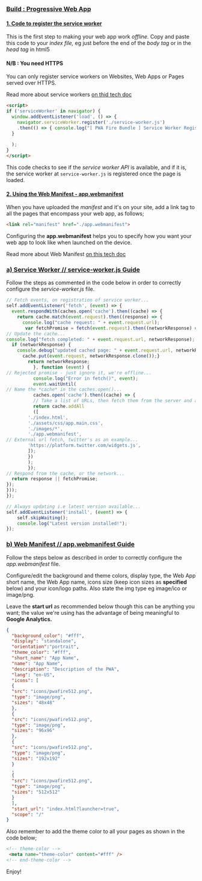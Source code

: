 
### [Build : Progressive Web App](https://pwafire.org/developer/pwa/started/)

#### [1. Code to register the service worker](https://pwafire.org/developer/pwa/started/#sw-register)
This is the first step to making your web app work *offline.* Copy and paste this code to your *index file,* eg just before the end of the *body tag* or in the *head tag* in html5

#### N/B : You need HTTPS
You can only register service workers on Websites, Web Apps or Pages served over HTTPS.

Read more about service workers [on thid tech doc](https://pwafire.org/developer/docs/service-worker/)

```html 
<script>
if ('serviceWorker' in navigator) {
  window.addEventListener('load', () => {
    navigator.serviceWorker.register('./service-worker.js')
    .then(() => { console.log("[ PWA Fire Bundle ] Service Worker Registered"); });
  }
  
  );
}
</script>
```
This code checks to see if the *service worker API* is available, and if it is, the service worker at `service-worker.js` is registered once the page is loaded.

#### [2. Using the Web Manifest - app.webmanifest](https://pwafire.org/developer/pwa/started/#use-web-manifest)
When you have uploaded the *manifest* and it's on your site, add a link tag to all the pages that encompass your web app, as follows;

```html
<link rel="manifest" href="./app.webmanifest">
```

Configuring the **app.webmanifest** helps you to specify how you want your web app to look like when launched on the device.

Read more about Web Manifest [on this tech doc](https://pwafire.org/developer/docs/web-manifest/)

### [a) Service Worker // service-worker.js Guide](https://pwafire.org/developer/pwa/started/#sw-config)

Follow the steps as commented in the code below in order to correctly configure the *service-worker.js* file.

```javascript
// Fetch events, on registration of service worker...
self.addEventListener('fetch', (event) => {
  event.respondWith(caches.open('cache').then((cache) => {
    return cache.match(event.request).then((response) => {
      console.log("cache request: " + event.request.url);
       var fetchPromise = fetch(event.request).then((networkResponse) => {           
// Update the cache...                   
console.log("fetch completed: " + event.request.url, networkResponse);
  if (networkResponse) {
    console.debug("updated cached page: " + event.request.url, networkResponse);
      cache.put(event.request, networkResponse.clone());}
        return networkResponse;
          }, function (event) {   
// Rejected promise - just ignore it, we're offline...  
          console.log("Error in fetch()", event);
          event.waitUntil(
// Name the *cache* in the caches.open()...
          caches.open('cache').then((cache) => { 
          // Take a list of URLs, then fetch them from the server and add the response to the cache...
          return cache.addAll
          ([                    
        './index.html', 
        './assets/css/app.main.css', 
        './images/*',
        './app.webmanifest',
// External url fetch, twitter's as an example...
        'https://platform.twitter.com/widgets.js',       
        ]);
        })
        );
        });
// Respond from the cache, or the network...
  return response || fetchPromise;
});
}));
});

// Always updating i.e latest version available...
self.addEventListener('install', (event) => {
    self.skipWaiting();
    console.log("Latest version installed!");
});

```
### [b) Web Manifest // app.webmanifest Guide](https://pwafire.org/developer/pwa/started/#web-manifest-config)

Follow the steps below as described in order to correctly configure the *app.webmanifest* file.

Configure/edit the background and theme colors, display type, the Web App short name, the Web App name, icons size (keep icon sizes as **specified** below) and your icon/logo paths. Also state the img type eg image/ico or image/png.

Leave the **start url** as recommended below though this can be anything you want; the value we're using has the advantage of being meaningful to **Google Analytics.**

```json
{
  "background_color": "#fff",
  "display": "standalone",
  "orientation":"portrait",
  "theme_color": "#fff",           
  "short_name": "App Name",
  "name": "App Name",
  "description": "Description of the PWA",
  "lang": "en-US",
  "icons": [
  {
  "src": "icons/pwafire512.png",
  "type": "image/png",
  "sizes": "48x48"
  },
  {
  "src": "icons/pwafire512.png",
  "type": "image/png",
  "sizes": "96x96"
  },
  {
  "src": "icons/pwafire512.png",
  "type": "image/png",
  "sizes": "192x192"
  }
  ,
  {
  "src": "icons/pwafire512.png",
  "type": "image/png",
  "sizes": "512x512"
  } 
  ],
  "start_url": "index.html?launcher=true",
  "scope": "/"
}
```
Also remember to add the theme color to all your pages as shown in the code below;

```html
<!-- theme-color -->
 <meta name="theme-color" content="#fff" />
<!-- end-theme-color -->
```

Enjoy!
